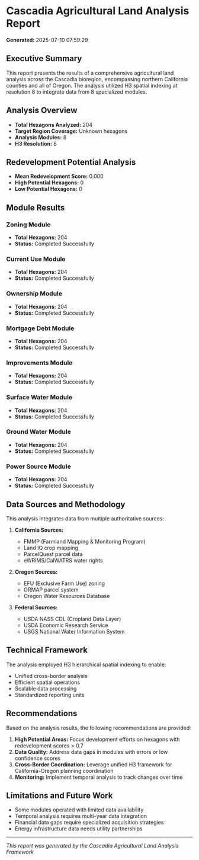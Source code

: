 # Cascadia Agricultural Land Analysis Report

**Generated:** 2025-07-10 07:59:29

## Executive Summary

This report presents the results of a comprehensive agricultural land analysis across the Cascadia bioregion, encompassing northern California counties and all of Oregon. The analysis utilized H3 spatial indexing at resolution 8 to integrate data from 8 specialized modules.

## Analysis Overview

- **Total Hexagons Analyzed:** 204
- **Target Region Coverage:** Unknown hexagons
- **Analysis Modules:** 8
- **H3 Resolution:** 8

## Redevelopment Potential Analysis

- **Mean Redevelopment Score:** 0.000
- **High Potential Hexagons:** 0
- **Low Potential Hexagons:** 0

## Module Results

### Zoning Module

- **Total Hexagons:** 204
- **Status:** Completed Successfully

### Current Use Module

- **Total Hexagons:** 204
- **Status:** Completed Successfully

### Ownership Module

- **Total Hexagons:** 204
- **Status:** Completed Successfully

### Mortgage Debt Module

- **Total Hexagons:** 204
- **Status:** Completed Successfully

### Improvements Module

- **Total Hexagons:** 204
- **Status:** Completed Successfully

### Surface Water Module

- **Total Hexagons:** 204
- **Status:** Completed Successfully

### Ground Water Module

- **Total Hexagons:** 204
- **Status:** Completed Successfully

### Power Source Module

- **Total Hexagons:** 204
- **Status:** Completed Successfully

## Data Sources and Methodology

This analysis integrates data from multiple authoritative sources:

1. **California Sources:**
   - FMMP (Farmland Mapping & Monitoring Program)
   - Land IQ crop mapping
   - ParcelQuest parcel data
   - eWRIMS/CalWATRS water rights

2. **Oregon Sources:**
   - EFU (Exclusive Farm Use) zoning
   - ORMAP parcel system
   - Oregon Water Resources Database

3. **Federal Sources:**
   - USDA NASS CDL (Cropland Data Layer)
   - USDA Economic Research Service
   - USGS National Water Information System

## Technical Framework

The analysis employed H3 hierarchical spatial indexing to enable:
- Unified cross-border analysis
- Efficient spatial operations
- Scalable data processing
- Standardized reporting units

## Recommendations

Based on the analysis results, the following recommendations are provided:

1. **High Potential Areas:** Focus development efforts on hexagons with redevelopment scores > 0.7
2. **Data Quality:** Address data gaps in modules with errors or low confidence scores
3. **Cross-Border Coordination:** Leverage unified H3 framework for California-Oregon planning coordination
4. **Monitoring:** Implement temporal analysis to track changes over time

## Limitations and Future Work

- Some modules operated with limited data availability
- Temporal analysis requires multi-year data integration
- Financial data gaps require specialized acquisition strategies
- Energy infrastructure data needs utility partnerships

---

*This report was generated by the Cascadia Agricultural Land Analysis Framework*
